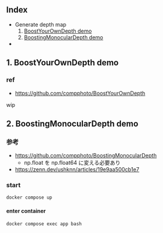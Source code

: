 ## Index

- Generate depth map
  1. [BoostYourOwnDepth demo](https://github.com/szgk/stablediffusion-practice#1-boostyourowndepth-demo)
  1. [BoostingMonocularDepth demo](https://github.com/szgk/stablediffusion-practice#2-boostingmonoculardepth-demo)
-

## 1. BoostYourOwnDepth demo

### ref

- https://github.com/compphoto/BoostYourOwnDepth

wip

## 2. BoostingMonocularDepth demo

### 参考

- https://github.com/compphoto/BoostingMonocularDepth
  - np.float を np.float64 に変える必要あり
- https://zenn.dev/ushknn/articles/19e9aa500cb1e7

### start

```
docker compose up
```

#### enter container

```
docker compose exec app bash
```
